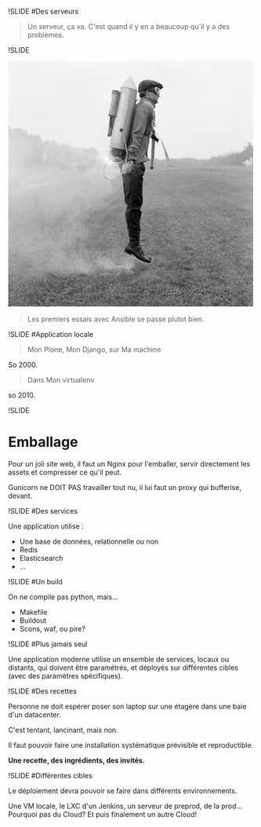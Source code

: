 !SLIDE
#Des serveurs

> Un serveur, ça va. C'est quand il y en a beaucoup qu'il y a des problèmes.

!SLIDE

![Un nouvel outil](debutant.jpg)
> Les premiers essais avec Ansible se passe plutot bien.

!SLIDE
#Application locale

> Mon Plone, Mon Django, sur Ma machine

So 2000.

> Dans Mon virtualenv

so 2010.

!SLIDE
# Emballage

Pour un joli site web, il faut un Nginx pour l'emballer, servir directement les assets et compresser ce qu'il peut.

Gunicorn ne DOIT PAS travailler tout nu, il lui faut un proxy qui bufferise, devant.

!SLIDE
#Des services

Une application utilise :

 * Une base de données, relationnelle ou non
 * Redis
 * Elasticsearch
 * …

!SLIDE
#Un build

On ne compile pas python, mais…

 * Makefile
 * Buildout
 * Scons, waf, ou pire?

!SLIDE
#Plus jamais seul

Une application moderne utilise un ensemble de services, locaux ou distants,
qui doivent être paramétrés, et déployés sur différentes cibles
(avec des paramètres spécifiques).

!SLIDE
#Des recettes

Personne ne doit espérer poser son laptop sur une étagère dans une baie d'un datacenter.

C'est tentant, lancinant, mais non.

Il faut pouvoir faire une installation systématique prévisible et reproductible.

**Une recette, des ingrédients, des invités.**

!SLIDE
#Différentes cibles

Le déploiement devra pouvoir se faire dans différents environnements.

Une VM locale, le LXC d'un Jenkins, un serveur de preprod, de la prod…
Pourquoi pas du Cloud? Et puis finalement un autre Cloud!
